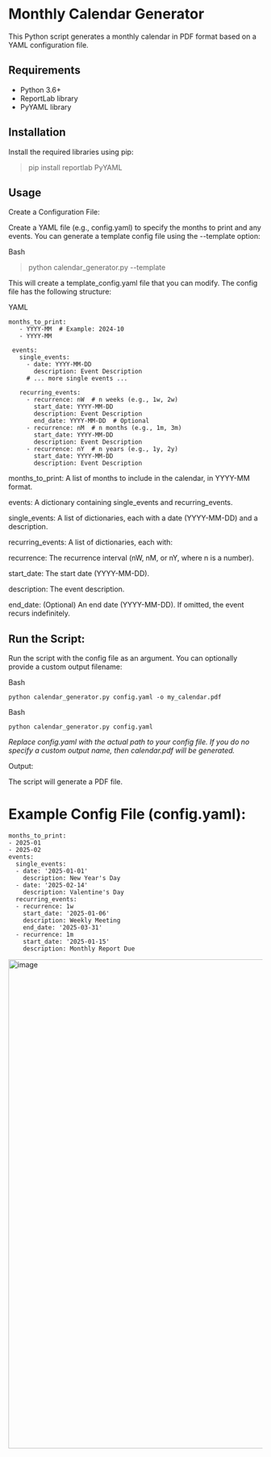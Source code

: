 # Monthly Calendar Generator

This Python script generates a monthly calendar in PDF format based on a YAML configuration file.

## Requirements

*   Python 3.6+
*   ReportLab library
*   PyYAML library

## Installation

Install the required libraries using pip:

> pip install reportlab PyYAML

## Usage
Create a Configuration File:

Create a YAML file (e.g., config.yaml) to specify the months to print and any events. You can generate a template config file using the --template option:

Bash
> python calendar_generator.py --template

This will create a template_config.yaml file that you can modify.  The config file has the following structure:

YAML

    months_to_print:
       - YYYY-MM  # Example: 2024-10
       - YYYY-MM
     
     events:
       single_events:
         - date: YYYY-MM-DD
           description: Event Description
         # ... more single events ...
     
       recurring_events:
         - recurrence: nW  # n weeks (e.g., 1w, 2w)
           start_date: YYYY-MM-DD
           description: Event Description
           end_date: YYYY-MM-DD  # Optional
         - recurrence: nM  # n months (e.g., 1m, 3m)
           start_date: YYYY-MM-DD
           description: Event Description
         - recurrence: nY  # n years (e.g., 1y, 2y)
           start_date: YYYY-MM-DD
           description: Event Description
           
months_to_print: A list of months to include in the calendar, in YYYY-MM format.

events: A dictionary containing single_events and recurring_events.

single_events: A list of dictionaries, each with a date (YYYY-MM-DD) and a description.

recurring_events: A list of dictionaries, each with:

recurrence: The recurrence interval (nW, nM, or nY, where n is a number).

start_date: The start date (YYYY-MM-DD).

description: The event description.

end_date: (Optional) An end date (YYYY-MM-DD). If omitted, the event recurs indefinitely.

## Run the Script:

Run the script with the config file as an argument. You can optionally provide a custom output filename:

Bash

    python calendar_generator.py config.yaml -o my_calendar.pdf

Bash

    python calendar_generator.py config.yaml

*Replace config.yaml with the actual path to your config file. If you do no specify a custom output name, then calendar.pdf will be generated.*

Output:

The script will generate a PDF file.

# Example Config File (config.yaml):

    months_to_print:
    - 2025-01
    - 2025-02
    events:
      single_events:
      - date: '2025-01-01'
        description: New Year's Day
      - date: '2025-02-14'
        description: Valentine's Day
      recurring_events:
      - recurrence: 1w
        start_date: '2025-01-06'
        description: Weekly Meeting
        end_date: '2025-03-31'
      - recurrence: 1m
        start_date: '2025-01-15'
        description: Monthly Report Due



<img width="970" alt="image" src="https://github.com/user-attachments/assets/45d7fcf7-1d51-42ef-87b2-57f9d93de282" />

